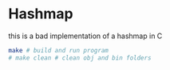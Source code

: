 # Hashmap

this is a bad implementation of a hashmap in C

```sh
make # build and run program
# make clean # clean obj and bin folders
```
